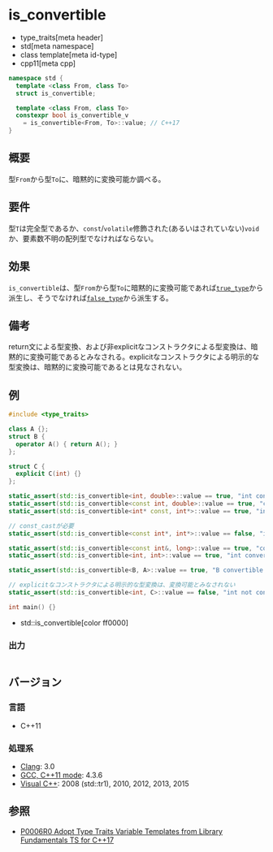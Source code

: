 # is_convertible
* type_traits[meta header]
* std[meta namespace]
* class template[meta id-type]
* cpp11[meta cpp]

```cpp
namespace std {
  template <class From, class To>
  struct is_convertible;

  template <class From, class To>
  constexpr bool is_convertible_v
    = is_convertible<From, To>::value; // C++17
}
```

## 概要
型`From`から型`To`に、暗黙的に変換可能か調べる。


## 要件
型`T`は完全型であるか、`const`/`volatile`修飾された(あるいはされていない)`void`か、要素数不明の配列型でなければならない。


## 効果
`is_convertible`は、型`From`から型`To`に暗黙的に変換可能であれば[`true_type`](true_type.md)から派生し、そうでなければ[`false_type`](false_type.md)から派生する。


## 備考
return文による型変換、および非explicitなコンストラクタによる型変換は、暗黙的に変換可能であるとみなされる。explicitなコンストラクタによる明示的な型変換は、暗黙的に変換可能であるとは見なされない。


## 例
```cpp example
#include <type_traits>

class A {};
struct B {
  operator A() { return A(); }
};

struct C {
  explicit C(int) {}
};

static_assert(std::is_convertible<int, double>::value == true, "int convertible to double");
static_assert(std::is_convertible<const int, double>::value == true, "const int convertible to double");
static_assert(std::is_convertible<int* const, int*>::value == true, "int* const convertible to int*");

// const_castが必要
static_assert(std::is_convertible<const int*, int*>::value == false, "int const* not convertible to int*");

static_assert(std::is_convertible<const int&, long>::value == true, "const int& convertible to long");
static_assert(std::is_convertible<int, int>::value == true, "int convertible to int");

static_assert(std::is_convertible<B, A>::value == true, "B convertible to A");

// explicitなコンストラクタによる明示的な型変換は、変換可能とみなされない
static_assert(std::is_convertible<int, C>::value == false, "int not convertible to C");

int main() {}
```
* std::is_convertible[color ff0000]

### 出力
```
```

## バージョン
### 言語
- C++11

### 処理系
- [Clang](/implementation.md#clang): 3.0
- [GCC, C++11 mode](/implementation.md#gcc): 4.3.6
- [Visual C++](/implementation.md#visual_cpp): 2008 (std::tr1), 2010, 2012, 2013, 2015


## 参照
- [P0006R0 Adopt Type Traits Variable Templates from Library Fundamentals TS for C++17](http://www.open-std.org/jtc1/sc22/wg21/docs/papers/2015/p0006r0.html)
